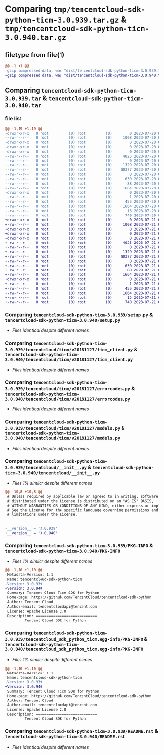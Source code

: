 # Comparing `tmp/tencentcloud-sdk-python-ticm-3.0.939.tar.gz` & `tmp/tencentcloud-sdk-python-ticm-3.0.940.tar.gz`

## filetype from file(1)

```diff
@@ -1 +1 @@
-gzip compressed data, was "dist/tencentcloud-sdk-python-ticm-3.0.939.tar", last modified: Thu Jul 20 00:35:26 2023, max compression
+gzip compressed data, was "dist/tencentcloud-sdk-python-ticm-3.0.940.tar", last modified: Fri Jul 21 00:51:26 2023, max compression
```

## Comparing `tencentcloud-sdk-python-ticm-3.0.939.tar` & `tencentcloud-sdk-python-ticm-3.0.940.tar`

### file list

```diff
@@ -1,19 +1,19 @@
-drwxr-xr-x   0 root         (0) root         (0)        0 2023-07-20 00:35:26.000000 tencentcloud-sdk-python-ticm-3.0.939/
--rw-r--r--   0 root         (0) root         (0)     1008 2023-07-20 00:35:26.000000 tencentcloud-sdk-python-ticm-3.0.939/setup.py
-drwxr-xr-x   0 root         (0) root         (0)        0 2023-07-20 00:35:26.000000 tencentcloud-sdk-python-ticm-3.0.939/tencentcloud/
-drwxr-xr-x   0 root         (0) root         (0)        0 2023-07-20 00:35:26.000000 tencentcloud-sdk-python-ticm-3.0.939/tencentcloud/ticm/
-drwxr-xr-x   0 root         (0) root         (0)        0 2023-07-20 00:35:26.000000 tencentcloud-sdk-python-ticm-3.0.939/tencentcloud/ticm/v20181127/
--rw-r--r--   0 root         (0) root         (0)     4025 2023-07-20 00:35:26.000000 tencentcloud-sdk-python-ticm-3.0.939/tencentcloud/ticm/v20181127/ticm_client.py
--rw-r--r--   0 root         (0) root         (0)        0 2023-07-20 00:35:26.000000 tencentcloud-sdk-python-ticm-3.0.939/tencentcloud/ticm/v20181127/__init__.py
--rw-r--r--   0 root         (0) root         (0)     1329 2023-07-20 00:35:26.000000 tencentcloud-sdk-python-ticm-3.0.939/tencentcloud/ticm/v20181127/errorcodes.py
--rw-r--r--   0 root         (0) root         (0)    80377 2023-07-20 00:35:26.000000 tencentcloud-sdk-python-ticm-3.0.939/tencentcloud/ticm/v20181127/models.py
--rw-r--r--   0 root         (0) root         (0)        0 2023-07-20 00:35:26.000000 tencentcloud-sdk-python-ticm-3.0.939/tencentcloud/ticm/__init__.py
--rw-r--r--   0 root         (0) root         (0)      630 2023-07-20 00:35:26.000000 tencentcloud-sdk-python-ticm-3.0.939/tencentcloud/__init__.py
--rw-r--r--   0 root         (0) root         (0)       88 2023-07-20 00:35:26.000000 tencentcloud-sdk-python-ticm-3.0.939/setup.cfg
--rw-r--r--   0 root         (0) root         (0)     1664 2023-07-20 00:35:26.000000 tencentcloud-sdk-python-ticm-3.0.939/PKG-INFO
-drwxr-xr-x   0 root         (0) root         (0)        0 2023-07-20 00:35:26.000000 tencentcloud-sdk-python-ticm-3.0.939/tencentcloud_sdk_python_ticm.egg-info/
--rw-r--r--   0 root         (0) root         (0)        1 2023-07-20 00:35:26.000000 tencentcloud-sdk-python-ticm-3.0.939/tencentcloud_sdk_python_ticm.egg-info/dependency_links.txt
--rw-r--r--   0 root         (0) root         (0)      455 2023-07-20 00:35:26.000000 tencentcloud-sdk-python-ticm-3.0.939/tencentcloud_sdk_python_ticm.egg-info/SOURCES.txt
--rw-r--r--   0 root         (0) root         (0)     1664 2023-07-20 00:35:26.000000 tencentcloud-sdk-python-ticm-3.0.939/tencentcloud_sdk_python_ticm.egg-info/PKG-INFO
--rw-r--r--   0 root         (0) root         (0)       13 2023-07-20 00:35:26.000000 tencentcloud-sdk-python-ticm-3.0.939/tencentcloud_sdk_python_ticm.egg-info/top_level.txt
--rw-r--r--   0 root         (0) root         (0)      740 2023-07-20 00:35:26.000000 tencentcloud-sdk-python-ticm-3.0.939/README.rst
+drwxr-xr-x   0 root         (0) root         (0)        0 2023-07-21 00:51:26.000000 tencentcloud-sdk-python-ticm-3.0.940/
+-rw-r--r--   0 root         (0) root         (0)     1008 2023-07-21 00:51:26.000000 tencentcloud-sdk-python-ticm-3.0.940/setup.py
+drwxr-xr-x   0 root         (0) root         (0)        0 2023-07-21 00:51:26.000000 tencentcloud-sdk-python-ticm-3.0.940/tencentcloud/
+drwxr-xr-x   0 root         (0) root         (0)        0 2023-07-21 00:51:26.000000 tencentcloud-sdk-python-ticm-3.0.940/tencentcloud/ticm/
+drwxr-xr-x   0 root         (0) root         (0)        0 2023-07-21 00:51:26.000000 tencentcloud-sdk-python-ticm-3.0.940/tencentcloud/ticm/v20181127/
+-rw-r--r--   0 root         (0) root         (0)     4025 2023-07-21 00:51:26.000000 tencentcloud-sdk-python-ticm-3.0.940/tencentcloud/ticm/v20181127/ticm_client.py
+-rw-r--r--   0 root         (0) root         (0)        0 2023-07-21 00:51:26.000000 tencentcloud-sdk-python-ticm-3.0.940/tencentcloud/ticm/v20181127/__init__.py
+-rw-r--r--   0 root         (0) root         (0)     1329 2023-07-21 00:51:26.000000 tencentcloud-sdk-python-ticm-3.0.940/tencentcloud/ticm/v20181127/errorcodes.py
+-rw-r--r--   0 root         (0) root         (0)    80377 2023-07-21 00:51:26.000000 tencentcloud-sdk-python-ticm-3.0.940/tencentcloud/ticm/v20181127/models.py
+-rw-r--r--   0 root         (0) root         (0)        0 2023-07-21 00:51:26.000000 tencentcloud-sdk-python-ticm-3.0.940/tencentcloud/ticm/__init__.py
+-rw-r--r--   0 root         (0) root         (0)      630 2023-07-21 00:51:26.000000 tencentcloud-sdk-python-ticm-3.0.940/tencentcloud/__init__.py
+-rw-r--r--   0 root         (0) root         (0)       88 2023-07-21 00:51:26.000000 tencentcloud-sdk-python-ticm-3.0.940/setup.cfg
+-rw-r--r--   0 root         (0) root         (0)     1664 2023-07-21 00:51:26.000000 tencentcloud-sdk-python-ticm-3.0.940/PKG-INFO
+drwxr-xr-x   0 root         (0) root         (0)        0 2023-07-21 00:51:26.000000 tencentcloud-sdk-python-ticm-3.0.940/tencentcloud_sdk_python_ticm.egg-info/
+-rw-r--r--   0 root         (0) root         (0)        1 2023-07-21 00:51:26.000000 tencentcloud-sdk-python-ticm-3.0.940/tencentcloud_sdk_python_ticm.egg-info/dependency_links.txt
+-rw-r--r--   0 root         (0) root         (0)      455 2023-07-21 00:51:26.000000 tencentcloud-sdk-python-ticm-3.0.940/tencentcloud_sdk_python_ticm.egg-info/SOURCES.txt
+-rw-r--r--   0 root         (0) root         (0)     1664 2023-07-21 00:51:26.000000 tencentcloud-sdk-python-ticm-3.0.940/tencentcloud_sdk_python_ticm.egg-info/PKG-INFO
+-rw-r--r--   0 root         (0) root         (0)       13 2023-07-21 00:51:26.000000 tencentcloud-sdk-python-ticm-3.0.940/tencentcloud_sdk_python_ticm.egg-info/top_level.txt
+-rw-r--r--   0 root         (0) root         (0)      740 2023-07-21 00:51:26.000000 tencentcloud-sdk-python-ticm-3.0.940/README.rst
```

### Comparing `tencentcloud-sdk-python-ticm-3.0.939/setup.py` & `tencentcloud-sdk-python-ticm-3.0.940/setup.py`

 * *Files identical despite different names*

### Comparing `tencentcloud-sdk-python-ticm-3.0.939/tencentcloud/ticm/v20181127/ticm_client.py` & `tencentcloud-sdk-python-ticm-3.0.940/tencentcloud/ticm/v20181127/ticm_client.py`

 * *Files identical despite different names*

### Comparing `tencentcloud-sdk-python-ticm-3.0.939/tencentcloud/ticm/v20181127/errorcodes.py` & `tencentcloud-sdk-python-ticm-3.0.940/tencentcloud/ticm/v20181127/errorcodes.py`

 * *Files identical despite different names*

### Comparing `tencentcloud-sdk-python-ticm-3.0.939/tencentcloud/ticm/v20181127/models.py` & `tencentcloud-sdk-python-ticm-3.0.940/tencentcloud/ticm/v20181127/models.py`

 * *Files identical despite different names*

### Comparing `tencentcloud-sdk-python-ticm-3.0.939/tencentcloud/__init__.py` & `tencentcloud-sdk-python-ticm-3.0.940/tencentcloud/__init__.py`

 * *Files 1% similar despite different names*

```diff
@@ -10,8 +10,8 @@
 # Unless required by applicable law or agreed to in writing, software
 # distributed under the License is distributed on an "AS IS" BASIS,
 # WITHOUT WARRANTIES OR CONDITIONS OF ANY KIND, either express or implied.
 # See the License for the specific language governing permissions and
 # limitations under the License.
 
 
-__version__ = '3.0.939'
+__version__ = '3.0.940'
```

### Comparing `tencentcloud-sdk-python-ticm-3.0.939/PKG-INFO` & `tencentcloud-sdk-python-ticm-3.0.940/PKG-INFO`

 * *Files 1% similar despite different names*

```diff
@@ -1,10 +1,10 @@
 Metadata-Version: 1.1
 Name: tencentcloud-sdk-python-ticm
-Version: 3.0.939
+Version: 3.0.940
 Summary: Tencent Cloud Ticm SDK for Python
 Home-page: https://github.com/TencentCloud/tencentcloud-sdk-python
 Author: Tencent Cloud
 Author-email: tencentcloudapi@tencent.com
 License: Apache License 2.0
 Description: ============================
         Tencent Cloud SDK for Python
```

### Comparing `tencentcloud-sdk-python-ticm-3.0.939/tencentcloud_sdk_python_ticm.egg-info/PKG-INFO` & `tencentcloud-sdk-python-ticm-3.0.940/tencentcloud_sdk_python_ticm.egg-info/PKG-INFO`

 * *Files 1% similar despite different names*

```diff
@@ -1,10 +1,10 @@
 Metadata-Version: 1.1
 Name: tencentcloud-sdk-python-ticm
-Version: 3.0.939
+Version: 3.0.940
 Summary: Tencent Cloud Ticm SDK for Python
 Home-page: https://github.com/TencentCloud/tencentcloud-sdk-python
 Author: Tencent Cloud
 Author-email: tencentcloudapi@tencent.com
 License: Apache License 2.0
 Description: ============================
         Tencent Cloud SDK for Python
```

### Comparing `tencentcloud-sdk-python-ticm-3.0.939/README.rst` & `tencentcloud-sdk-python-ticm-3.0.940/README.rst`

 * *Files identical despite different names*

